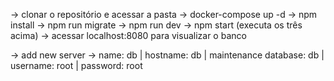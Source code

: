 -> clonar o repositório e acessar a pasta
-> docker-compose up -d
-> npm install
-> npm run migrate
-> npm run dev
-> npm start (executa os três acima)
-> acessar localhost:8080 para visualizar o banco

-> add new server
-> name: db | hostname: db | maintenance database: db | username: root | password: root
